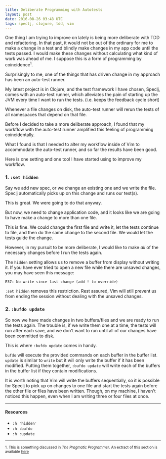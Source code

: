 ```yaml
---
title: Deliberate Programming with Autotests
layout: post
date: 2016-08-26 03:48 UTC
tags: speclj, clojure, tdd, vim
---
```


One thing I am trying to improve on lately is being more deliberate with TDD and refactoring. In that past, it would not be out of the ordinary for me to make a change in a test and blindly make changes in my app code until the tests passed. I would make these changes without calculating what kind of work was ahead of me. I suppose this is a form of programming by coincidence<sup>1</sup>.

Surprisingly to me, one of the things that has driven change in my approach has been an auto-test runner.

My latest project is in Clojure, and the test framework I have chosen, Speclj, comes with an auto-test runner, which alleviates the pain of starting up the JVM every time I want to run the tests. (i.e. keeps the feedback cycle short)

Whenever a file changes on disk, the auto-test runner will rerun the tests of all namespaces that depend on that file.

Before I decided to take a more deliberate approach, I found that my workflow with the auto-test runner amplified this feeling of programming coincidentally.

What I found is that I needed to alter my workflow inside of Vim to accommodate the auto-test runner, and so far the results have been good.

Here is one setting and one tool I have started using to improve my workflow.

### 1. `:set hidden`

Say we add new spec, or we change an existing one and we write the file. Speclj automatically picks up on this change and runs our test(s).

This is great. We were going to do that anyway.

But now, we need to change application code, and it looks like we are going to have make a change to more than one file.

This is fine. We could change the first file and write it, let the tests continue to file, and then do the same change to the second file. We would let the tests guide the change.

However, in my pursuit to be more deliberate, I would like to make *all* of the necessary changes before I run the tests again.

The `hidden` setting allows us to remove a buffer from display without writing it. If you have ever tried to open a new file while there are unsaved changes, you may have seen this message:

```
E37: No write since last change (add ! to override)
```

`:set hidden` removes this restriction. Rest assured, Vim will still prevent us from ending the session without dealing with the unsaved changes.


### 2. `:bufdo update`

So now we have made changes in two buffers/files and we are ready to run the tests again. The trouble is, if we write them one at a time, the tests will run after each save, and we don't want to run until all of our changes have been committed to disk.

This is where `:bufdo update` comes in handy.

`bufdo` will execute the provided commands on each buffer in the buffer list. `update` is similar to `write` but it will only write the buffer if it has been modified. Putting them together, `:bufdo update` will write each of the buffers in the buffer list if they contain modifications.

It is worth noting that Vim will write the buffers sequentially, so it is possible for Speclj to pick up on changes to one file and start the tests again before the other file or files have been written. Though, on my machine, I haven't noticed this happen, even when I am writing three or four files at once.

---

#### Resources

* `:h 'hidden'`
* `:h :bufdo`
* `:h :update`

---

<sub>1. This is something discussed in _The Pragmatic Programmer_. An extract of this section is available [here](https://pragprog.com/the-pragmatic-programmer/extracts/coincidence)

